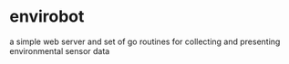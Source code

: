 # envirobot
a simple web server and set of go routines for collecting and presenting environmental sensor data
